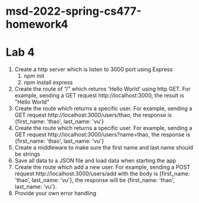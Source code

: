 # msd-2022-spring-cs477-homework4
# Lab 4

1. Create a http server which is listen to 3000 port using Express
   1. npm init
   2. npm install express
2. Create the route of “/” which returns 'Hello World' using http GET. For example, sending a GET request http://localhost:3000, the result is "Hello World"
3. Create the route which returns a specific user. For example, sending a GET request http://localhost:3000/users/thao, the response is {first_name: 'thao', last_name: 'vu'}
4. Create the route which returns a specific user. For example, sending a GET request http://localhost:3000/users?name=thao, the response is {first_name: 'thao', last_name: 'vu'}
5. Create a middleware to make sure the first name and last name should be strings
6. Save all data to a JSON file and load data when starting the app
7. Create the route which add a new user. For example, sending a POST request http://localhost:3000/users/add with the body is {first_name: 'thao', last_name: 'vu'}, the response will be {first_name: 'thao', last_name: 'vu'}.
8. Provide your own error handling



